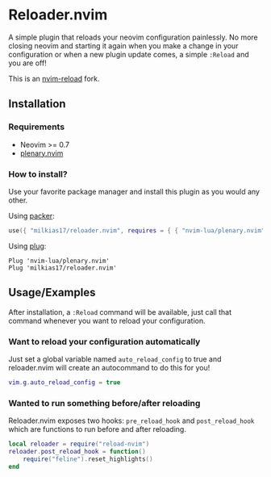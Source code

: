 # Reloader.nvim

A simple plugin that reloads your neovim configuration painlessly.
No more closing neovim and starting it again when you make a change in your configuration
or when a new plugin update comes, a simple `:Reload` and you are off!

This is an [nvim-reload](https://github.com/famiu/nvim-reload) fork.

## Installation

### Requirements

- Neovim >= 0.7
- [plenary.nvim](https://github.com/nvim-lua/plenary.nvim)

### How to install?

Use your favorite package manager and install this plugin as you would any other.

Using [packer](https://github.com/wbthomason/packer.nvim):

```lua
use({ "milkias17/reloader.nvim", requires = { { "nvim-lua/plenary.nvim" } } })
```

Using [plug](https://github.com/junegunn/vim-plug):

```vim
Plug 'nvim-lua/plenary.nvim'
Plug 'milkias17/reloader.nvim'
```

## Usage/Examples

After installation, a `:Reload` command will be available, just call that command
whenever you want to reload your configuration.

### Want to reload your configuration automatically

Just set a global variable named `auto_reload_config` to true and reloader.nvim
will create an autocommand to do this for you!

```lua
vim.g.auto_reload_config = true
```

### Wanted to run something before/after reloading

Reloader.nvim exposes two hooks: `pre_reload_hook` and `post_reload_hook` which
are functions to run before and after reloading.

```lua
local reloader = require("reload-nvim")
reloader.post_reload_hook = function()
    require("feline").reset_highlights()
end
```
